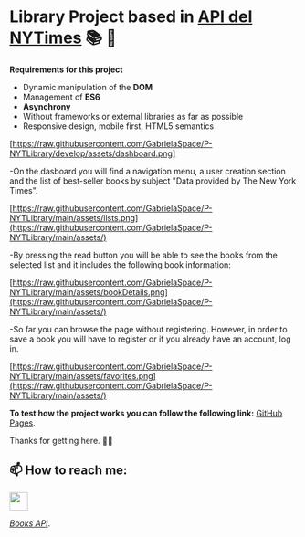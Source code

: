 # Library Project based in  [API del NYTimes](https://developer.nytimes.com/apis)  :books: :book:

**Requirements for this project**
- Dynamic manipulation of the **DOM**
- Management of **ES6**
- **Asynchrony**
- Without frameworks or external libraries as far as possible
- Responsive design, mobile first, HTML5 semantics

[https://raw.githubusercontent.com/GabrielaSpace/P-NYTLibrary/develop/assets/dashboard.png]

-On the dasboard you will find a navigation menu, a user creation section and the list of best-seller books by subject "Data provided by The New York Times".

[https://raw.githubusercontent.com/GabrielaSpace/P-NYTLibrary/main/assets/lists.png](https://raw.githubusercontent.com/GabrielaSpace/P-NYTLibrary/main/assets/)

-By pressing the read button you will be able to see the books from the selected list and it includes the following book information:

[https://raw.githubusercontent.com/GabrielaSpace/P-NYTLibrary/main/assets/bookDetails.png](https://raw.githubusercontent.com/GabrielaSpace/P-NYTLibrary/main/assets/)

-So far you can browse the page without registering. However, in order to save a book you will have to register or if you already have an account, log in.

[https://raw.githubusercontent.com/GabrielaSpace/P-NYTLibrary/main/assets/favorites.png](https://raw.githubusercontent.com/GabrielaSpace/P-NYTLibrary/main/assets/)

**To test how the project works you can follow the following link:**
[GitHub Pages](https://pages.github.com/).

Thanks for getting here. 	:handshake::sparkling_heart:


## 📫 How to reach me:
<p align="left"><a href="https://www.github.com/GabrielaSpace" target="_blank" rel="noreferrer"><img src="https://raw.githubusercontent.com/GabrielaSpace/readme-generator/main/public/icons/socials/github.svg" width="32" height="32" /></a></p>


*[Books API](https://developer.nytimes.com/docs/books-product/1/overview)*.
